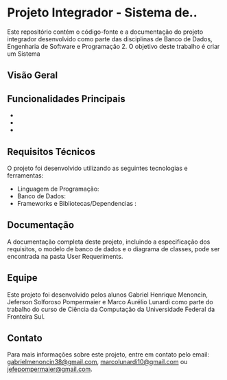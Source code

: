 # Projeto Integrador - Sistema de..

Este repositório contém o código-fonte e a documentação do projeto integrador desenvolvido como parte das disciplinas de Banco de Dados, Engenharia de Software e Programação 2. O objetivo deste trabalho é criar um Sistema 

## Visão Geral



## Funcionalidades Principais

- 
- 
- 
## Requisitos Técnicos

O projeto foi desenvolvido utilizando as seguintes tecnologias e ferramentas:

- Linguagem de Programação: 
- Banco de Dados:
- Frameworks e Bibliotecas/Dependencias : 



## Documentação

A documentação completa deste projeto, incluindo a especificação dos requisitos, o modelo de banco de dados e o diagrama de classes, pode ser encontrada na pasta User Requeriments.

## Equipe

Este projeto foi desenvolvido pelos alunos Gabriel Henrique Menoncin, Jeferson Solforoso Pompermaier e Marco Aurélio Lunardi como parte do trabalho do curso de Ciência da Computação da Universidade Federal da Fronteira Sul.

## Contato

Para mais informações sobre este projeto, entre em contato pelo email: gabrielmenoncin38@gmail.com, marcolunardi10@gmail.com ou jefepompermaier@gmail.com.